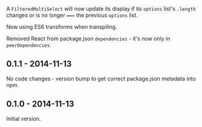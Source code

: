 A `FilteredMultiSelect` will now update its display if its `options` list's
`.length` changes or is no longer `===` the previous `options` list.

Now using ES6 transforms when transpiling.

Removed React from package.json `dependencies` - it's now only in
`peerDependencies`.

## 0.1.1 - 2014-11-13

No code changes - version bump to get correct package.json metadata into npm.

## 0.1.0 - 2014-11-13

Initial version.